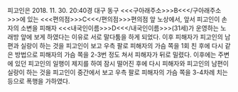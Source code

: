 피고인은 2018. 11. 30. 20:40경 대구 동구 <<<구아래주소>>>B<<</구아래주소>>>에 있는 <<<편의점>>>C<<</편의점>>>편의점 앞 노상에서, 앞서 피고인이 손자의 소변을 피해자 <<<내국인이름>>>D<<</내국인이름>>>(31세)가 운영하는 노래방 앞에 보게 하였다는 이유로 서로 말다툼을 하게 되었다.
이후 피해자가 피고인의 남편과 실랑이 하는 것을 피고인이 보고 우측 팔로 피해자의 가슴 쪽을 1회 친 후에 다시 같은 방법으로 피해자의 가슴 쪽을 2-3번 정도 쳐서 피해자가 뒤로 밀렸다.
이후에는 주변에 있던 피고인의 일행이 제지를 하여 잠시 떨어진 후에 다시 피해자와 피고인의 남편이 실랑이 하는 것을 피고인이 중간에서 보고 우측 팔로 피해자의 가슴 쪽을 3-4차례 치는 등으로 폭행을 가하였다.